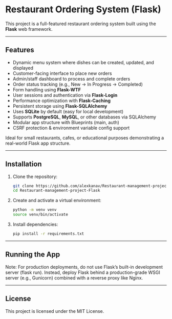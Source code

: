 # Restaurant Ordering System (Flask)

This project is a full-featured restaurant ordering system built using the **Flask** web framework.

---
## Features

- Dynamic menu system where dishes can be created, updated, and displayed
- Customer-facing interface to place new orders
- Admin/staff dashboard to process and complete orders
- Order status tracking (e.g., New → In Progress → Completed)
- Form handling using **Flask-WTF**
- User sessions and authentication via **Flask-Login**
- Performance optimization with **Flask-Caching**
- Persistent storage using **Flask-SQLAlchemy**
- Uses **SQLite** by default (easy for local development)
- Supports **PostgreSQL**, **MySQL**, or other databases via SQLAlchemy
- Modular app structure with Blueprints (main, auth)
- CSRF protection & environment variable config support

Ideal for small restaurants, cafes, or educational purposes demonstrating a real-world Flask app structure.

---
## Installation

1. Clone the repository:
   ```bash
   git clone https://github.com/alexkanav/Restaurant-management-project-Flask.git
   cd Restaurant-management-project-Flask

2. Create and activate a virtual environment:
    ```bash
    python -m venv venv
    source venv/bin/activate

3. Install dependencies:
    ```bash
    pip install -r requirements.txt

---
## Running the App
Note: For production deployments, do not use Flask’s built-in development server (flask run).
Instead, deploy Flask behind a production-grade WSGI server (e.g., Gunicorn) combined with a reverse proxy like Nginx.

---
## License
This project is licensed under the MIT License.